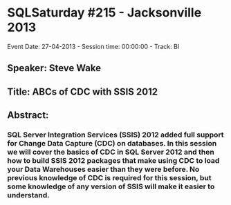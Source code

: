 # SQLSaturday #215 - Jacksonville 2013
Event Date: 27-04-2013 - Session time: 00:00:00 - Track: BI
## Speaker: Steve Wake
## Title: ABCs of CDC with SSIS 2012
## Abstract:
### SQL Server Integration Services (SSIS) 2012 added full support for Change Data Capture (CDC) on databases. In this session we will cover the basics of CDC in SQL Server 2012 and then how to build SSIS 2012 packages that make using CDC to load your Data Warehouses easier than they were before. No previous knowledge of CDC is required for this session, but some knowledge of any version of SSIS will make it easier to understand.
